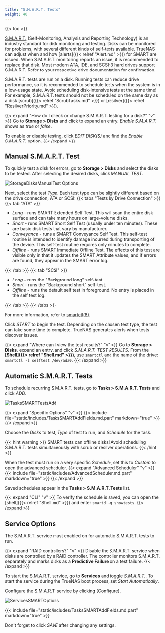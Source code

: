 ```yaml
---
title: "S.M.A.R.T. Tests"
weight: 40
---
```


{{< toc >}}

[S.M.A.R.T.](https://en.wikipedia.org/wiki/S.M.A.R.T.) (Self-Monitoring, Analysis and Reporting Technology) is an industry standard for disk monitoring and testing.
Disks can be monitored for problems, with several different kinds of self-tests available.
TrueNAS can adjust when and how [alerts]({{< relref "Alert.md" >}}) for SMART are issued.
When S.M.A.R.T. monitoring reports an issue, it is recommended to replace that disk.
Most modern ATA, IDE, and SCSI-3 hard drives support S.M.A.R.T.
Refer to your respective drive documentation for confirmation.

S.M.A.R.T. tests are run on a disk.
Running tests can reduce drive performance, so it is recommended to schedule tests when the system is in a low-usage state.
Avoid scheduling disk-intensive tests at the same time!
For example, S.M.A.R.T. tests should not be scheduled on the same day as a disk [scrub]({{< relref "ScrubTasks.md" >}}) or [resilver]({{< relref "ResilverPriority.md" >}}).



{{< expand "How do I check or change S.M.A.R.T. testing for a disk?" "v" >}}
Go to **Storage > Disks** and click <i class="fa fa-chevron-right"></i> to expand an entry.
*Enable S.M.A.R.T.* shows as *true* or *false*.

To enable or disable testing, click *EDIT DISK(S)* and find the *Enable S.M.A.R.T.* option.
{{< /expand >}}

## Manual S.M.A.R.T. Test

To quickly test a disk for errors, go to **Storage > Disks** and select the disks to be tested.
After selecting the desired disks, click *MANUAL TEST*.

![StorageDisksManualTest Options](/images/CORE/12.0/StorageDisksManualTestOptions.png "Manual Test Options")

Next, select the test *Type*.
Each test type can be slightly different based on the drive connection, ATA or SCSI:
{{< tabs "Tests by Drive Connection" >}}
{{< tab "ATA" >}}
* *Long* - runs SMART Extended Self Test. This will scan the entire disk surface and can take many hours on large-volume disks.
* *Short* - runs SMART Short Self Test (usually under ten minutes). These are basic disk tests that vary by manufacturer.
* *Conveyance* - runs a SMART Conveyance Self Test.
  This self-test routine is intended to identify damage incurred during transporting of the device.
  This self-test routine requires only minutes to complete.
* *Offline* - runs SMART Immediate Offline Test.
  The effects of this test are visible only in that it updates the SMART Attribute values, and if errors are found, they appear in the SMART error log.

{{< /tab >}}
{{< tab "SCSI" >}}
* *Long* - runs the "Background long" self-test.
* *Short* - runs the "Background short" self-test.
* *Offline* - runs the default self test in foreground.
  No entry is placed in the self test log.

{{< /tab >}}
{{< /tabs >}}

For more information, refer to [smartctl(8)](https://www.smartmontools.org/browser/trunk/smartmontools/smartctl.8.in).

Click *START* to begin the test.
Depending on the chosen test type, the test can take some time to complete.
TrueNAS generates alerts when tests discover issues.

{{< expand "Where can I view the test results?" "v" >}}
Go to **Storage > Disks**, expand an entry, and click *S.M.A.R.T. TEST RESULTS*.
From the **[Shell]({{< relref "Shell.md" >}})**, use `smartctl` and the name of the drive: `smartctl -l selftest /dev/ada0`.
{{< /expand >}}

## Automatic S.M.A.R.T. Tests

To schedule recurring S.M.A.R.T. tests, go to **Tasks > S.M.A.R.T. Tests** and click *ADD*.

![TasksSMARTTestsAdd](/images/CORE/12.0/TasksSMARTTestsAdd.png "Add recurring S.M.A.R.T. test")

{{< expand "Specific Options" "v" >}}
{{< include file="static/includes/TasksSMARTAddFields.md.part" markdown="true" >}}
{{< /expand >}}

Choose the *Disks* to test, *Type* of test to run, and *Schedule* for the task.

{{< hint warning >}}
SMART tests can offline disks! Avoid scheduling S.M.A.R.T. tests simultaneously with scrub or resilver operations.
{{< /hint >}}

When the test must run on a very specific *Schedule*, set this to *Custom* to open the advanced scheduler.
{{< expand "Advanced Scheduler" "v" >}}
{{< include file="static/includes/AdvancedScheduler.md.part" markdown="true" >}}
{{< /expand >}}

Saved schedules appear in the **Tasks > S.M.A.R.T. Tests** list.

{{< expand "CLI" "v" >}}
To verify the schedule is saved, you can open the [shell]({{< relref "Shell.md" >}}) and enter `smartd -q showtests`.
{{< /expand >}}

## Service Options

The S.M.A.R.T. service must enabled on for automatic S.M.A.R.T. tests to run.

{{< expand "RAID controllers?" "v" >}}
Disable the S.M.A.R.T. service when disks are controlled by a RAID controller.
The controller monitors S.M.A.R.T. separately and marks disks as a **Predictive Failure** on a test failure.
{{< /expand >}}

To start the S.M.A.R.T. service, go to **Services** and toggle *S.M.A.R.T.*.
To start the service during the TrueNAS boot process, set *Start Automatically*.

Configure the S.M.A.R.T. service by clicking <i class="fa fa-pencil" aria-hidden="true" title="Pencil"></i> (Configure).

![ServicesSMARTOptions](/images/CORE/12.0/ServicesSMARTOptions.png "Services SMART Options")

{{< include file="static/includes/TasksSMARTAddFields.md.part" markdown="true" >}}

Don't forget to click *SAVE* after changing any settings.
